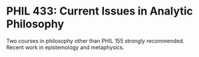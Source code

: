 # PHIL 433: Current Issues in Analytic Philosophy

Two courses in philosophy other than PHIL 155 strongly recommended. Recent work in epistemology and metaphysics.